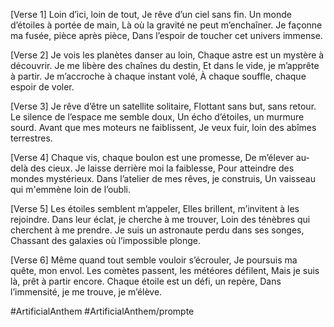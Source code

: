 
[Verse 1]
Loin d’ici, loin de tout,
Je rêve d’un ciel sans fin.
Un monde d’étoiles à portée de main,
Là où la gravité ne peut m’enchaîner.
Je façonne ma fusée, pièce après pièce,
Dans l’espoir de toucher cet univers immense.

[Verse 2]
Je vois les planètes danser au loin,
Chaque astre est un mystère à découvrir.
Je me libère des chaînes du destin,
Et dans le vide, je m’apprête à partir.
Je m’accroche à chaque instant volé,
À chaque souffle, chaque espoir de voler.

[Verse 3]
Je rêve d’être un satellite solitaire,
Flottant sans but, sans retour.
Le silence de l’espace me semble doux,
Un écho d’étoiles, un murmure sourd.
Avant que mes moteurs ne faiblissent,
Je veux fuir, loin des abîmes terrestres.

[Verse 4]
Chaque vis, chaque boulon est une promesse,
De m’élever au-delà des cieux.
Je laisse derrière moi la faiblesse,
Pour atteindre des mondes mystérieux.
Dans l’atelier de mes rêves, je construis,
Un vaisseau qui m'emmène loin de l’oubli.

[Verse 5]
Les étoiles semblent m’appeler,
Elles brillent, m’invitent à les rejoindre.
Dans leur éclat, je cherche à me trouver,
Loin des ténèbres qui cherchent à me prendre.
Je suis un astronaute perdu dans ses songes,
Chassant des galaxies où l’impossible plonge.

[Verse 6]
Même quand tout semble vouloir s’écrouler,
Je poursuis ma quête, mon envol.
Les comètes passent, les météores défilent,
Mais je suis là, prêt à partir encore.
Chaque étoile est un défi, un repère,
Dans l’immensité, je me trouve, je m’élève.


#ArtificialAnthem 
#ArtificialAnthem/prompte


